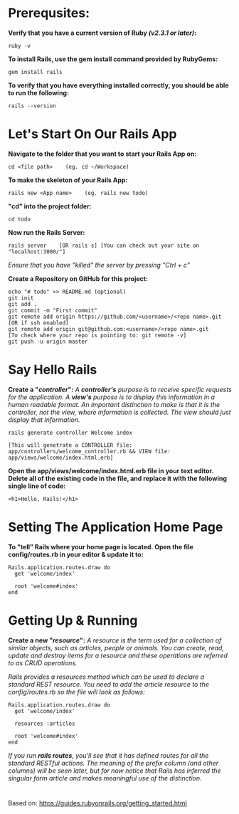 #
# Prerequsites:

**Verify that you have a current version of Ruby *(v2.3.1 or later)*:**
``` 
ruby -v
```

**To install Rails, use the gem install command provided by RubyGems:**
```
gem install rails
```

**To verify that you have everything installed correctly, you should be able to run the following:**
```
rails --version
```

#
# Let's Start On Our Rails App
**Navigate to the folder that you want to start your Rails App on:**
```
cd <file path>    (eg. cd ~/Workspace)
```

**To make the skeleton of your Rails App:**
```
rails new <App name>    (eg. rails new todo)
```

**"cd" into the project folder:**
```
cd todo
```

**Now run the Rails Server:**
```
rails server    [OR rails s] [You can check out your site on "localhost:3000/"]
```
*Ensure that you have "killed" the server by pressing "Ctrl + c"*

**Create a Repository on GitHub for this project:**
```
echo "# todo" >> README.md (optional)
git init
git add .
git commit -m "First commit"
git remote add origin https://github.com/<username>/<repo name>.git
[OR if ssh enabled]
git remote add origin git@github.com:<username>/<repo name>.git
[To check where your repo is pointing to: git remote -v]
git push -u origin master
```

#
# Say Hello Rails
**Create a "*controller*":**
*A **controller's** purpose is to receive specific requests for the application. A **view's** purpose is to display this information in a human readable format. An important distinction to make is that it is the controller, not the view, where information is collected. The view should just display that information.*
```
rails generate controller Welcome index

[This will genetrate a CONTROLLER file: app/controllers/welcome_controller.rb && VIEW file: app/views/welcome/index.html.erb]
```

**Open the app/views/welcome/index.html.erb file in your text editor. Delete all of the existing code in the file, and replace it with the following single line of code:**
```
<h1>Hello, Rails!</h1>
```

#
# Setting The Application Home Page
**To "tell" Rails where your home page is located. Open the file config/routes.rb in your editor & update it to:**
```
Rails.application.routes.draw do
  get 'welcome/index'
 
  root 'welcome#index'
end
```

#
# Getting Up & Running
**Create a new "*resource*":**
*A resource is the term used for a collection of similar objects, such as articles, people or animals. You can create, read, update and destroy items for a resource and these operations are referred to as CRUD operations.*

*Rails provides a resources method which can be used to declare a standard REST resource. You need to add the article resource to the config/routes.rb so the file will look as follows:*
```
Rails.application.routes.draw do
  get 'welcome/index'
 
  resources :articles
 
  root 'welcome#index'
end
```

*If you run **rails routes**, you'll see that it has defined routes for all the standard RESTful actions. The meaning of the prefix column (and other columns) will be seen later, but for now notice that Rails has inferred the singular form article and makes meaningful use of the distinction.*

#


#
Based on: https://guides.rubyonrails.org/getting_started.html